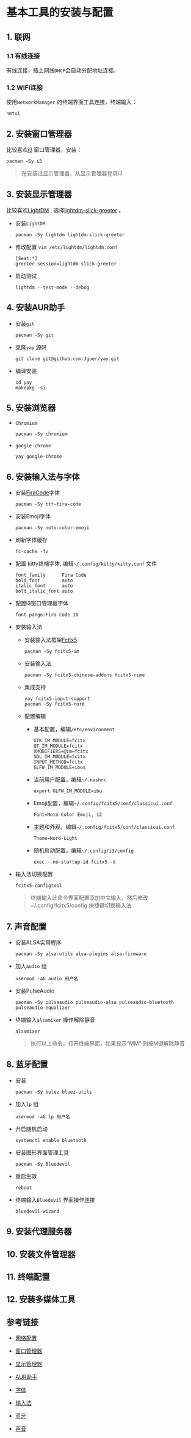 # 基本工具的安装与配置

## 1. 联网

### 1.1 有线连接

有线连接，插上网线`DHCP`会自动分配地址连接。

### 1.2 WIFI连接

使用`NetworkManager` 的终端界面工具连接，终端输入：

```shell
nmtui
```

## 2. 安装窗口管理器

比较喜欢[i3](https://wiki.archlinuxcn.org/wiki/I3) 窗口管理器，安装：

```shell
pacman -Sy i3
```

> 在安装过显示管理器，从显示管理器登录i3

## 3. 安装显示管理器

比较喜欢[LightDM](https://wiki.archlinuxcn.org/wiki/LightDM) , 选择[lightdm-slick-greeter](https://archlinux.org/packages/?name=lightdm-slick-greeter) 。

- 安装`LightDM` 
  
  ```shell
  pacman -Sy lightdm lightdm-slick-greeter 
  ```

- 修改配置 `vim /etc/lightdm/lightdm.conf`
  
  ```context
  [Seat:*]
  greeter-session=lightdm-slick-greeter
  ```

- 启动测试
  
  ```
  lightdm --test-mode --debug
  ```

## 4. 安装AUR助手

- 安装`git` 
  
  ```shell
  pacman -Sy git
  ```

- 克隆`yay` 源码
  
  ```shell
  git clone git@github.com:Jguer/yay.git
  ```

- 编译安装
  
  ```shell
  cd yay
  makepkg -si
  ```

## 5. 安装浏览器

- `Chromium`
  
  ```shell
  pacman -Sy chromium
  ```

- `google-chrome`
  
  ```shell
  yay google-chrome
  ```

## 6. 安装输入法与字体

- 安装[FiraCode](https://github.com/tonsky/FiraCode)字体
  
  ```shell
  pacman -Sy ttf-fira-code
  ```

- 安装Emoji字体
  
  ```shell
  pacman -Sy noto-color-emoji
  ```

- 刷新字体缓存
  
  ```shell
  fc-cache -fv
  ```

- 配置 kitty终端字体, 编辑`~/.config/kitty/kitty.conf` 文件 
  
  ```shell
  font_family      Fira Code
  bold_font        auto
  italic_font      auto
  bold_italic_font auto
  ```

- 配置I3窗口管理器字体
  
  ```shell
  font pango:Fira Code 10
  ```

- 安装输入法
  
  - 安装输入法框架[Fcitx5](https://wiki.archlinuxcn.org/wiki/Fcitx5)
    
    ```shell
    pacman -Sy fcitx5-im
    ```
  
  - 安装输入法
    
    ```shell
    pacman -Sy fcitx5-chinese-addons fcitx5-rime 
    ```
  
  - 集成支持
    
    ```shell
    yay fcitx5-input-support 
    pacman -Sy fcitx5-nord
    ```
  
  - 配置编辑
    
    - 基本配置，编辑`/etc/environment`
      
      ```shell
      GTK_IM_MODULE=fcitx
      QT_IM_MODULE=fcitx
      XMODIFIERS=@im=fcitx
      SDL_IM_MODULE=fcitx
      INPUT_METHOD=fcitx
      GLFW_IM_MODULE=ibus
      ```
    
    - 当前用户配置，编辑`~/.nashrc`
      
      ```shell
      export GLFW_IM_MODULE=ibu
      ```
    
    - Emoji配置，编辑`~/.config/fcitx5/conf/classicui.conf`
      
      ```shell
      Font=Noto Color Emoji, 12
      ```
    
    - 主题和外观，编辑`~/.config/fcitx5/conf/classicui.conf`
      
      ```shell
      Theme=Nord-Light
      ```
    
    - 随机启动配置，编辑`~/.config/i3/config ` 
      
      ```shell
      exec --no-startup-id fcitx5 -d
      ```

- 输入法切换配置
  
  ```shell
  fcitx5-configtool
  ```
  
  > 终端输入此命令界面配置添加中文输入，然后修改 ~/.config/fcitx5/config 快捷键切换输入法

## 7. 声音配置

- 安装ALSA实用程序
  
  ```shell
  pacman -Sy alsa-utils alsa-plugins alsa-firmware
  ```

- 加入`audio` 组
  
  ```shell
  usermod -aG audio 用户名
  ```

- 安装PulseAudio
  
  ```shell
  pacman -Sy pulseaudio pulseaudio-alsa pulseaudio-bluetooth pulseaudio-equalizer 
  ```

- 终端输入`alsamixer` 操作解除静音
  
  ```shell
  alsamixer
  ```
  
  > 执行以上命令，打开终端界面，如果显示“MM” 则按M键解除静音

## 8. 蓝牙配置

- 安装
  
  ```shell
  pacman -Sy bulez bluez-utils
  ```

- 加入`lp` 组
  
  ```shell
  usermod -aG lp 用户名
  ```

- 开启随机启动
  
  ```shell
  systemctl enable bluetooth
  ```

- 安装图形界面管理工具
  
  ```shell
  pacman -Sy Bluedevil
  ```

- 重启生效
  
  ```shell
  reboot
  ```

- 终端输入`Bluedevil` 界面操作连接
  
  ```shell
  bluedevil-wizard
  ```

## 9. 安装代理服务器

## 10. 安装文件管理器

## 11. 终端配置

## 12. 安装多媒体工具

## 参考链接

- [网络配置](https://wiki.archlinuxcn.org/wiki/%E7%BD%91%E7%BB%9C%E9%85%8D%E7%BD%AE#DHCP)

- [窗口管理器](https://wiki.archlinuxcn.org/wiki/%E7%AA%97%E5%8F%A3%E7%AE%A1%E7%90%86%E5%99%A8)

- [显示管理器](https://wiki.archlinuxcn.org/wiki/%E6%98%BE%E7%A4%BA%E7%AE%A1%E7%90%86%E5%99%A8)

- [AUR助手](https://wiki.archlinuxcn.org/wiki/AUR_%E5%8A%A9%E6%89%8B)

- [字体](https://wiki.archlinuxcn.org/wiki/%E5%AD%97%E4%BD%93)

- [输入法](https://wiki.archlinuxcn.org/wiki/%E8%BE%93%E5%85%A5%E6%B3%95)

- [蓝牙](https://wiki.archlinuxcn.org/wiki/%E8%93%9D%E7%89%99)

- [声音](https://wiki.archlinuxcn.org/wiki/ALSA)
